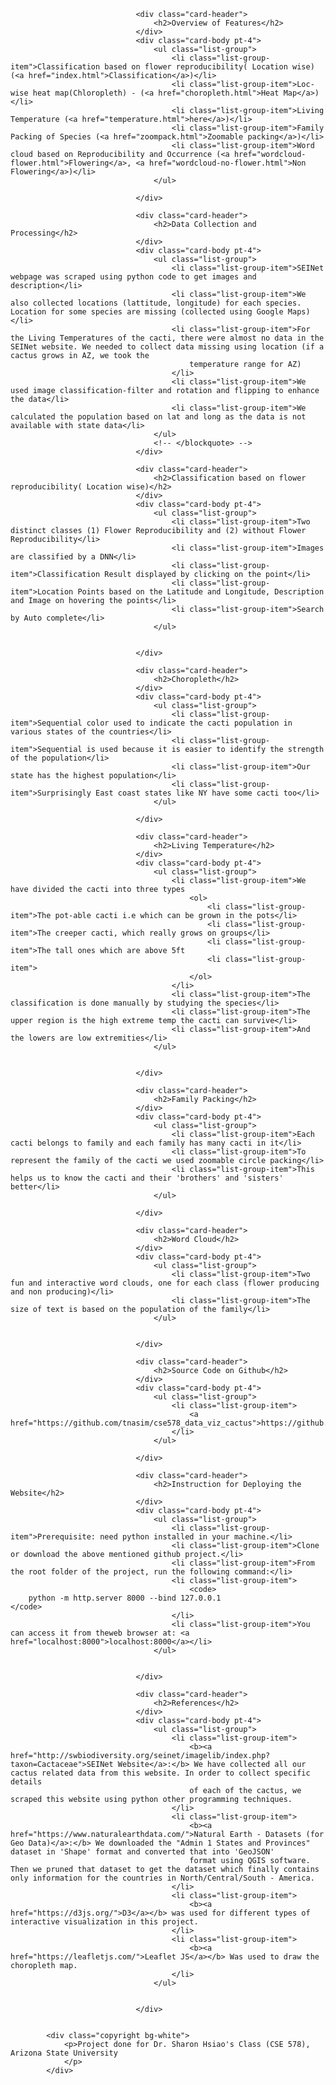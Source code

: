 
                                <div class="card-header">
                                    <h2>Overview of Features</h2>
                                </div>
                                <div class="card-body pt-4">
                                    <ul class="list-group">
                                        <li class="list-group-item">Classification based on flower reproducibility( Location wise) (<a href="index.html">Classification</a>)</li>
                                        <li class="list-group-item">Loc-wise heat map(Chloropleth) - (<a href="choropleth.html">Heat Map</a>)</li>
                                        <li class="list-group-item">Living Temperature (<a href="temperature.html">here</a>)</li>
                                        <li class="list-group-item">Family Packing of Species (<a href="zoompack.html">Zoomable packing</a>)</li>
                                        <li class="list-group-item">Word cloud based on Reproducibility and Occurrence (<a href="wordcloud-flower.html">Flowering</a>, <a href="wordcloud-no-flower.html">Non Flowering</a>)</li>
                                    </ul>

                                </div>

                                <div class="card-header">
                                    <h2>Data Collection and Processing</h2>
                                </div>
                                <div class="card-body pt-4">
                                    <ul class="list-group">
                                        <li class="list-group-item">SEINet webpage was scraped using python code to get images and description</li>
                                        <li class="list-group-item">We also collected locations (lattitude, longitude) for each species. Location for some species are missing (collected using Google Maps)</li>
                                        <li class="list-group-item">For the Living Temperatures of the cacti, there were almost no data in the SEINet website. We needed to collect data missing using location (if a cactus grows in AZ, we took the
                                            temperature range for AZ)
                                        </li>
                                        <li class="list-group-item">We used image classification-filter and rotation and flipping to enhance the data</li>
                                        <li class="list-group-item">We calculated the population based on lat and long as the data is not available with state data</li>
                                    </ul>
                                    <!-- </blockquote> -->
                                </div>

                                <div class="card-header">
                                    <h2>Classification based on flower reproducibility( Location wise)</h2>
                                </div>
                                <div class="card-body pt-4">
                                    <ul class="list-group">
                                        <li class="list-group-item">Two distinct classes (1) Flower Reproducibility and (2) without Flower Reproducibility</li>
                                        <li class="list-group-item">Images are classified by a DNN</li>
                                        <li class="list-group-item">Classification Result displayed by clicking on the point</li>
                                        <li class="list-group-item">Location Points based on the Latitude and Longitude, Description and Image on hovering the points</li>
                                        <li class="list-group-item">Search by Auto complete</li>
                                    </ul>


                                </div>

                                <div class="card-header">
                                    <h2>Choropleth</h2>
                                </div>
                                <div class="card-body pt-4">
                                    <ul class="list-group">
                                        <li class="list-group-item">Sequential color used to indicate the cacti population in various states of the countries</li>
                                        <li class="list-group-item">Sequential is used because it is easier to identify the strength of the population</li>
                                        <li class="list-group-item">Our state has the highest population</li>
                                        <li class="list-group-item">Surprisingly East coast states like NY have some cacti too</li>
                                    </ul>

                                </div>

                                <div class="card-header">
                                    <h2>Living Temperature</h2>
                                </div>
                                <div class="card-body pt-4">
                                    <ul class="list-group">
                                        <li class="list-group-item">We have divided the cacti into three types
                                            <ol>
                                                <li class="list-group-item">The pot-able cacti i.e which can be grown in the pots</li>
                                                <li class="list-group-item">The creeper cacti, which really grows on groups</li>
                                                <li class="list-group-item">The tall ones which are above 5ft
                                                <li class="list-group-item">
                                            </ol>
                                        </li>
                                        <li class="list-group-item">The classification is done manually by studying the species</li>
                                        <li class="list-group-item">The upper region is the high extreme temp the cacti can survive</li>
                                        <li class="list-group-item">And the lowers are low extremities</li>
                                    </ul>


                                </div>

                                <div class="card-header">
                                    <h2>Family Packing</h2>
                                </div>
                                <div class="card-body pt-4">
                                    <ul class="list-group">
                                        <li class="list-group-item">Each cacti belongs to family and each family has many cacti in it</li>
                                        <li class="list-group-item">To represent the family of the cacti we used zoomable circle packing</li>
                                        <li class="list-group-item">This helps us to know the cacti and their 'brothers' and 'sisters' better</li>
                                    </ul>

                                </div>

                                <div class="card-header">
                                    <h2>Word Cloud</h2>
                                </div>
                                <div class="card-body pt-4">
                                    <ul class="list-group">
                                        <li class="list-group-item">Two fun and interactive word clouds, one for each class (flower producing and non producing)</li>
                                        <li class="list-group-item">The size of text is based on the population of the family</li>
                                    </ul>


                                </div>

                                <div class="card-header">
                                    <h2>Source Code on Github</h2>
                                </div>
                                <div class="card-body pt-4">
                                    <ul class="list-group">
                                        <li class="list-group-item">
                                            <a href="https://github.com/tnasim/cse578_data_viz_cactus">https://github.com/tnasim/cse578_data_viz_cactus</a>
                                        </li>
                                    </ul>

                                </div>

                                <div class="card-header">
                                    <h2>Instruction for Deploying the Website</h2>
                                </div>
                                <div class="card-body pt-4">
                                    <ul class="list-group">
                                        <li class="list-group-item">Prerequisite: need python installed in your machine.</li>
                                        <li class="list-group-item">Clone or download the above mentioned github project.</li>
                                        <li class="list-group-item">From the root folder of the project, run the following command:</li>
                                        <li class="list-group-item">
                                            <code>
        python -m http.server 8000 --bind 127.0.0.1
    </code>
                                        </li>
                                        <li class="list-group-item">You can access it from theweb browser at: <a href="localhost:8000">localhost:8000</a></li>
                                    </ul>


                                </div>

                                <div class="card-header">
                                    <h2>References</h2>
                                </div>
                                <div class="card-body pt-4">
                                    <ul class="list-group">
                                        <li class="list-group-item">
                                            <b><a href="http://swbiodiversity.org/seinet/imagelib/index.php?taxon=Cactaceae">SEINet Website</a>:</b> We have collected all our cactus related data from this website. In order to collect specific details
                                            of each of the cactus, we scraped this website using python other programming techniques.
                                        </li>
                                        <li class="list-group-item">
                                            <b><a href="https://www.naturalearthdata.com/">Natural Earth - Datasets (for Geo Data)</a>:</b> We downloaded the "Admin 1 States and Provinces" dataset in 'Shape' format and converted that into 'GeoJSON'
                                            format using QGIS software. Then we pruned that dataset to get the dataset which finally contains only information for the countries in North/Central/South - America.
                                        </li>
                                        <li class="list-group-item">
                                            <b><a href="https://d3js.org/">D3</a></b> was used for different types of interactive visualization in this project.
                                        </li>
                                        <li class="list-group-item">
                                            <b><a href="https://leafletjs.com/">Leaflet JS</a></b> Was used to draw the choropleth map.
                                        </li>
                                    </ul>


                                </div>


            <div class="copyright bg-white">
                <p>Project done for Dr. Sharon Hsiao's Class (CSE 578), Arizona State University
                </p>
            </div>
